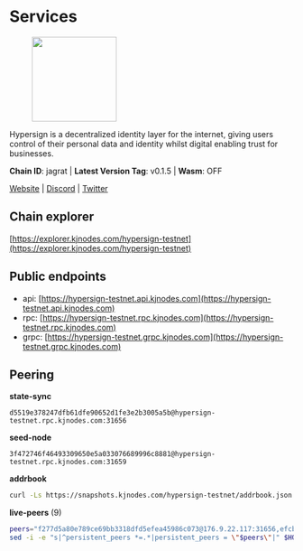 # Services

<figure><img src="https://raw.githubusercontent.com/kj89/testnet_manuals/main/pingpub/logos/hypersign.png" width="150" alt=""><figcaption></figcaption></figure>

Hypersign is a decentralized identity layer for the internet, giving  users control of their personal data and identity whilst digital  enabling trust for businesses.

**Chain ID**: jagrat | **Latest Version Tag**: v0.1.5 | **Wasm**: OFF

[Website](https://hypersign.id) | [Discord](https://discord.gg/DmuUjMrHVw) | [Twitter](https://twitter.com/hypersignchain)




## Chain explorer
[https://explorer.kjnodes.com/hypersign-testnet](https://explorer.kjnodes.com/hypersign-testnet)

## Public endpoints

* api: [https://hypersign-testnet.api.kjnodes.com](https://hypersign-testnet.api.kjnodes.com)
* rpc: [https://hypersign-testnet.rpc.kjnodes.com](https://hypersign-testnet.rpc.kjnodes.com)
* grpc: [https://hypersign-testnet.grpc.kjnodes.com](https://hypersign-testnet.grpc.kjnodes.com)

## Peering

**state-sync**

```text
d5519e378247dfb61dfe90652d1fe3e2b3005a5b@hypersign-testnet.rpc.kjnodes.com:31656
```

**seed-node**

```text
3f472746f46493309650e5a033076689996c8881@hypersign-testnet.rpc.kjnodes.com:31659
```

**addrbook**
```bash
curl -Ls https://snapshots.kjnodes.com/hypersign-testnet/addrbook.json > $HOME/.hid-node/config/addrbook.json
```

**live-peers** (9)
```bash
peers="f277d5a80e789ce69bb3318dfd5efea45986c073@176.9.22.117:31656,efcb16ec33d8e6233d1068fff679c6fd64bf5802@65.108.225.158:10956,bd2ae9f1c42183104719f7c44be078bb7d282a61@65.109.92.241:11056,d5519e378247dfb61dfe90652d1fe3e2b3005a5b@65.109.68.190:31656,d92268c246e02a54103f7098b901b876c88f006e@5.161.130.108:26656,a275d8018f683f279bf5167a72d294bfacafa839@178.63.102.172:41656,1de2abae74a4c5fd7d96d9869ef02187f81498f0@134.209.238.66:26656,d7c9b9a3c3a6c5f4ccdfb37a8358755b277271c1@3.110.226.164:26656,3a9defcd334cefd6b8143ec1ecd8be5e51f1c1c5@95.214.53.46:46656"
sed -i -e "s|^persistent_peers *=.*|persistent_peers = \"$peers\"|" $HOME/.hid-node/config/config.toml
```
